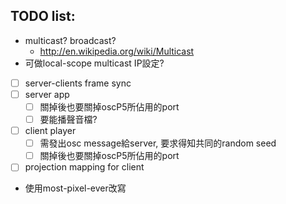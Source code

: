 TODO list:
----------
- multicast? broadcast?
	- http://en.wikipedia.org/wiki/Multicast
- 可做local-scope multicast IP設定?
- [ ] server-clients frame sync
- [ ] server app
	- [ ] 關掉後也要關掉oscP5所佔用的port
	- [ ] 要能播聲音檔?
- [ ] client player
	- [ ] 需發出osc message給server, 要求得知共同的random seed
	- [ ] 關掉後也要關掉oscP5所佔用的port
- [ ] projection mapping for client
- 使用most-pixel-ever改寫
